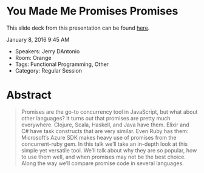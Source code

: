 # You Made Me Promises Promises

This slide deck from this presentation can be found [here](https://github.com/jdantonio/You-Made-Me-Promises-Promises-CodeMash-2016).


January 8, 2016 9:45 AM

* Speakers: Jerry DAntonio
* Room: Orange
* Tags: Functional Programming, Other
* Category: Regular Session

# Abstract

> Promises are the go-to concurrency tool in JavaScript, but what about other languages? It turns out that promises are pretty much everywhere. Clojure, Scala, Haskell, and Java have them. Elixir and C# have task constructs that are very similar. Even Ruby has them: Microsoft’s Azure SDK makes heavy use of promises from the concurrent-ruby gem. In this talk we’ll take an in-depth look at this simple yet versatile tool. We’ll talk about why they are so popular, how to use them well, and when promises may not be the best choice. Along the way we’ll compare promise code in several languages.
